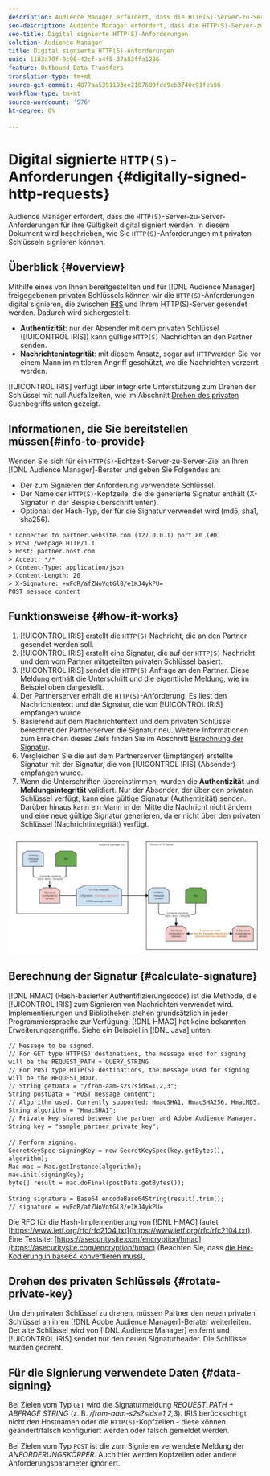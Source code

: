 ```yaml
---
description: Audience Manager erfordert, dass die HTTP(S)-Server-zu-Server-Anforderungen für ihre Gültigkeit digital signiert werden. In diesem Dokument wird beschrieben, wie Sie HTTP-Anforderungen mit privaten Schlüsseln signieren können.
seo-description: Audience Manager erfordert, dass die HTTP(S)-Server-zu-Server-Anforderungen für ihre Gültigkeit digital signiert werden. In diesem Dokument wird beschrieben, wie Sie HTTP(S)-Anforderungen mit privaten Schlüsseln signieren können.
seo-title: Digital signierte HTTP(S)-Anforderungen
solution: Audience Manager
title: Digital signierte HTTP(S)-Anforderungen
uuid: 1183a70f-0c96-42cf-a4f5-37a83ffa1286
feature: Outbound Data Transfers
translation-type: tm+mt
source-git-commit: 4877aa5391193ee2187609fdc9cb3740c91feb96
workflow-type: tm+mt
source-wordcount: '576'
ht-degree: 0%

---
```



# Digital signierte `HTTP(S)`-Anforderungen {#digitally-signed-http-requests}

Audience Manager erfordert, dass die `HTTP(S)`-Server-zu-Server-Anforderungen für ihre Gültigkeit digital signiert werden. In diesem Dokument wird beschrieben, wie Sie `HTTP(S)`-Anforderungen mit privaten Schlüsseln signieren können.

## Überblick {#overview}

<!-- digitally_signed_http_requests.xml -->

Mithilfe eines von Ihnen bereitgestellten und für [!DNL Audience Manager] freigegebenen privaten Schlüssels können wir die `HTTP(S)`-Anforderungen digital signieren, die zwischen [IRIS](../../../reference/system-components/components-data-action.md#iris) und Ihrem HTTP(S)-Server gesendet werden. Dadurch wird sichergestellt:

* **Authentizität**: nur der Absender mit dem privaten Schlüssel ([!UICONTROL IRIS]) kann gültige  `HTTP(S)` Nachrichten an den Partner senden.
* **Nachrichtenintegrität**: mit diesem Ansatz, sogar auf  `HTTP`werden Sie vor einem Mann im mittleren Angriff geschützt, wo die Nachrichten verzerrt werden.

[!UICONTROL IRIS] verfügt über integrierte Unterstützung zum Drehen der Schlüssel mit null Ausfallzeiten, wie im Abschnitt  [Drehen des privaten ](../../../integration/receiving-audience-data/real-time-outbound-transfers/digitally-signed-http-requests.md#rotate-private-key) Suchbegriffs unten gezeigt.

## Informationen, die Sie bereitstellen müssen{#info-to-provide}

Wenden Sie sich für ein `HTTP(S)`-Echtzeit-Server-zu-Server-Ziel an Ihren [!DNL Audience Manager]-Berater und geben Sie Folgendes an:

* Der zum Signieren der Anforderung verwendete Schlüssel.
* Der Name der `HTTP(S)`-Kopfzeile, die die generierte Signatur enthält (X-Signatur in der Beispielüberschrift unten).
* Optional: der Hash-Typ, der für die Signatur verwendet wird (md5, sha1, sha256).

```
* Connected to partner.website.com (127.0.0.1) port 80 (#0)
> POST /webpage HTTP/1.1
> Host: partner.host.com
> Accept: */*
> Content-Type: application/json
> Content-Length: 20
> X-Signature: +wFdR/afZNoVqtGl8/e1KJ4ykPU=
POST message content
```

## Funktionsweise {#how-it-works}

1. [!UICONTROL IRIS] erstellt die  `HTTP(S)` Nachricht, die an den Partner gesendet werden soll.
1. [!UICONTROL IRIS] erstellt eine Signatur, die auf der  `HTTP(S)` Nachricht und dem vom Partner mitgeteilten privaten Schlüssel basiert.
1. [!UICONTROL IRIS] sendet die  `HTTP(S)` Anfrage an den Partner. Diese Meldung enthält die Unterschrift und die eigentliche Meldung, wie im Beispiel oben dargestellt.
1. Der Partnerserver erhält die `HTTP(S)`-Anforderung. Es liest den Nachrichtentext und die Signatur, die von [!UICONTROL IRIS] empfangen wurde.
1. Basierend auf dem Nachrichtentext und dem privaten Schlüssel berechnet der Partnerserver die Signatur neu. Weitere Informationen zum Erreichen dieses Ziels finden Sie im Abschnitt [Berechnung der Signatur](../../../integration/receiving-audience-data/real-time-outbound-transfers/digitally-signed-http-requests.md#calculate-signature).
1. Vergleichen Sie die auf dem Partnerserver (Empfänger) erstellte Signatur mit der Signatur, die von [!UICONTROL IRIS] (Absender) empfangen wurde.
1. Wenn die Unterschriften übereinstimmen, wurden die **Authentizität** und **Meldungsintegrität** validiert. Nur der Absender, der über den privaten Schlüssel verfügt, kann eine gültige Signatur (Authentizität) senden. Darüber hinaus kann ein Mann in der Mitte die Nachricht nicht ändern und eine neue gültige Signatur generieren, da er nicht über den privaten Schlüssel (Nachrichtintegrität) verfügt.

![](assets/iris-digitally-sign-http-request.png)

## Berechnung der Signatur {#calculate-signature}

[!DNL HMAC] (Hash-basierter Authentifizierungscode) ist die Methode, die  [!UICONTROL IRIS] zum Signieren von Nachrichten verwendet wird. Implementierungen und Bibliotheken stehen grundsätzlich in jeder Programmiersprache zur Verfügung. [!DNL HMAC] hat keine bekannten Erweiterungsangriffe. Siehe ein Beispiel in [!DNL Java] unten:

```
// Message to be signed.
// For GET type HTTP(S) destinations, the message used for signing will be the REQUEST_PATH + QUERY_STRING
// For POST type HTTP(S) destinations, the message used for signing will be the REQUEST_BODY.
// String getData = "/from-aam-s2s?sids=1,2,3";
String postData = "POST message content";
// Algorithm used. Currently supported: HmacSHA1, HmacSHA256, HmacMD5.
String algorithm = "HmacSHA1";
// Private key shared between the partner and Adobe Audience Manager.
String key = "sample_partner_private_key";
  
// Perform signing.
SecretKeySpec signingKey = new SecretKeySpec(key.getBytes(), algorithm);
Mac mac = Mac.getInstance(algorithm);
mac.init(signingKey);
byte[] result = mac.doFinal(postData.getBytes());
  
String signature = Base64.encodeBase64String(result).trim(); 
// signature = +wFdR/afZNoVqtGl8/e1KJ4ykPU=
```

Die RFC für die Hash-Implementierung von [!DNL HMAC] lautet [https://www.ietf.org/rfc/rfc2104.txt](https://www.ietf.org/rfc/rfc2104.txt). Eine Testsite: [https://asecuritysite.com/encryption/hmac](https://asecuritysite.com/encryption/hmac) (Beachten Sie, dass [die Hex-Kodierung in base64 konvertieren muss).](https://tomeko.net/online_tools/hex_to_base64.php?lang=en)

## Drehen des privaten Schlüssels {#rotate-private-key}

Um den privaten Schlüssel zu drehen, müssen Partner den neuen privaten Schlüssel an ihren [!DNL Adobe Audience Manager]-Berater weiterleiten. Der alte Schlüssel wird von [!DNL Audience Manager] entfernt und [!UICONTROL IRIS] sendet nur den neuen Signaturheader. Die Schlüssel wurden gedreht.

## Für die Signierung verwendete Daten {#data-signing}

Bei Zielen vom Typ `GET` wird die Signaturmeldung *REQUEST_PATH + ABFRAGE STRING* (z. B. */from-aam-s2s?sids=1,2,3*). IRIS berücksichtigt nicht den Hostnamen oder die `HTTP(S)`-Kopfzeilen - diese können geändert/falsch konfiguriert werden oder falsch gemeldet werden.

Bei Zielen vom Typ `POST` ist die zum Signieren verwendete Meldung der *ANFORDERUNGSKÖRPER*. Auch hier werden Kopfzeilen oder andere Anforderungsparameter ignoriert.
